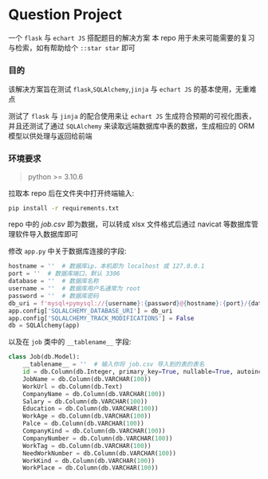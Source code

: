 # Question Project

一个 `flask` 与 `echart JS` 搭配题目的解决方案
本 repo 用于未来可能需要的复习与检索，如有帮助给个 `::star star` 即可

### 目的

该解决方案旨在测试 `flask`,`SQLAlchemy`,`jinja` 与 `echart JS` 的基本使用，无重难点

测试了 `flask` 与 `jinja` 的配合使用来让 `echart JS` 生成符合预期的可视化图表，并且还测试了通过 `SQLAlchemy` 来读取远端数据库中表的数据，生成相应的 ORM 模型以供处理与返回给前端

### 环境要求

> python >= 3.10.6

拉取本 repo 后在文件夹中打开终端输入:
```bash
pip install -r requirements.txt
```

repo 中的  *job.csv* 即为数据，可以转成 xlsx 文件格式后通过 navicat 等数据库管理软件导入数据库即可

修改 `app.py` 中关于数据库连接的字段:

```python
hostname = ''  # 数据库ip，本机即为 localhost 或 127.0.0.1
port = ''  # 数据库端口，默认 3306
database = ''  # 数据库名称
username = ''  # 数据库用户名通常为 root
password = ''  # 数据库密码
db_uri = f'mysql+pymysql://{username}:{password}@{hostname}:{port}/{database}?charset=utf8'
app.config['SQLALCHEMY_DATABASE_URI'] = db_uri
app.config['SQLALCHEMY_TRACK_MODIFICATIONS'] = False
db = SQLAlchemy(app)
```

以及在 `job` 类中的 `__tablename__` 字段:

```python
class Job(db.Model):
    __tablename__ = ''  # 输入你将 job.csv 导入到的表的表名
    id = db.Column(db.Integer, primary_key=True, nullable=True, autoincrement=True)
    JobName = db.Column(db.VARCHAR(100))
    WorkUrl = db.Column(db.Text)
    CompanyName = db.Column(db.VARCHAR(100))
    Salary = db.Column(db.VARCHAR(100))
    Education = db.Column(db.VARCHAR(100))
    WorkAge = db.Column(db.VARCHAR(100))
    Palce = db.Column(db.VARCHAR(100))
    CompanyKind = db.Column(db.VARCHAR(100))
    CompanyNumber = db.Column(db.VARCHAR(100))
    WorkTag = db.Column(db.VARCHAR(100))
    NeedWorkNumber = db.Column(db.VARCHAR(100))
    WorkKind = db.Column(db.VARCHAR(100))
    WorkPlace = db.Column(db.VARCHAR(100))
```
